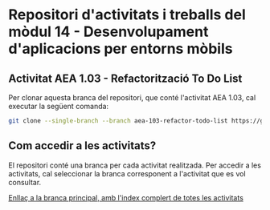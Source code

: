 # Repositori d'activitats i treballs del mòdul 14 - Desenvolupament d'aplicacions per entorns mòbils

## Activitat AEA 1.03 - Refactorització To Do List

Per clonar aquesta branca del repositori, que conté l'activitat AEA 1.03, cal executar la següent comanda:

```bash
git clone --single-branch --branch aea-103-refactor-todo-list https://github.com/picuu/m14.git
```

## Com accedir a les activitats?

El repositori conté una branca per cada activitat realitzada. Per accedir a les activitats, cal seleccionar la branca corresponent a l'activitat que es vol consultar.

[Enllaç a la branca principal, amb l'index complert de totes les activitats](https://github.com/picuu/m14?tab=readme-ov-file#branques-per-activitat)
